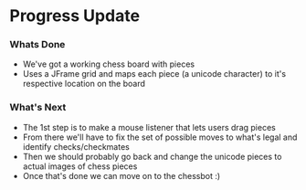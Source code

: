 # Progress Update
### Whats Done
- We've got a working chess board with pieces
- Uses a JFrame grid and maps each piece (a unicode character) to it's respective location on the board 

### What's Next
- The 1st step is to make a mouse listener that lets users drag pieces
- From there we'll have to fix the set of possible moves to what's legal and identify checks/checkmates
- Then we should probably go back and change the unicode pieces to actual images of chess pieces
- Once that's done we can move on to the chessbot :)
